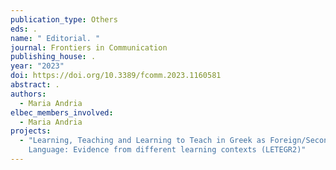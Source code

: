 ```yaml
---
publication_type: Others
eds: .
name: " Editorial. "
journal: Frontiers in Communication
publishing_house: .
year: "2023"
doi: https://doi.org/10.3389/fcomm.2023.1160581
abstract: .
authors:
  - Maria Andria
elbec_members_involved:
  - Maria Andria
projects:
  - "Learning, Teaching and Learning to Teach in Greek as Foreign/Second
    Language: Evidence from different learning contexts (LETEGR2)"
---
```

